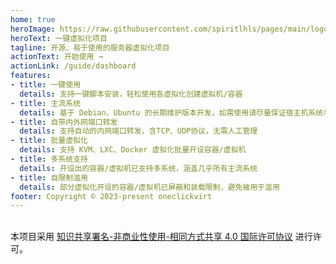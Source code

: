 ```yaml
---
home: true
heroImage: https://raw.githubusercontent.com/spiritlhls/pages/main/logo.png
heroText: 一键虚拟化项目
tagline: 开源、易于使用的服务器虚拟化项目
actionText: 开始使用 →
actionLink: /guide/dashboard
features:
- title: 一键使用
  details: 支持一键脚本安装，轻松使用各虚拟化创建虚拟机/容器
- title: 主流系统
  details: 基于 Debian、Ubuntu 的长期维护版本开发，如需使用请尽量保证宿主机系统与开发环境一致
- title: 自带内外网端口转发
  details: 支持自动的内网端口转发，含TCP、UDP协议，无需人工管理
- title: 批量虚拟化
  details: 支持 KVM、LXC、Docker 虚拟化批量开设容器/虚拟机
- title: 多系统支持
  details: 开设出的容器/虚拟机已支持多系统，涵盖几乎所有主流系统
- title: 自限制滥用
  details: 部分虚拟化开设的容器/虚拟机已屏蔽和装载限制，避免被用于滥用
footer: Copyright © 2023-present oneclickvirt
---  
```

<br />本项目采用 <a rel="license" href="http://creativecommons.org/licenses/by-nc-sa/4.0/">知识共享署名-非商业性使用-相同方式共享 4.0 国际许可协议</a> 进行许可。
